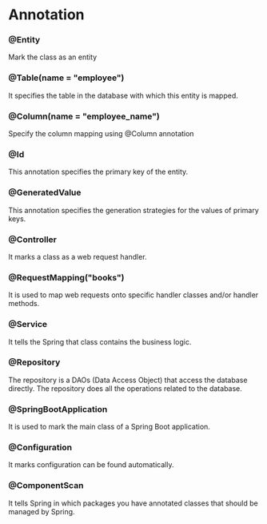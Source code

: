 # Annotation

### @Entity
Mark the class as an entity

### @Table(name = "employee")
It specifies the table in the database with which this entity is mapped.
### @Column(name = "employee_name")
Specify the column mapping using @Column annotation
### @Id
This annotation specifies the primary key of the entity.
### @GeneratedValue
This annotation specifies the generation strategies for the values of primary keys.

### @Controller
It marks a class as a web request handler.
### @RequestMapping("books")
It is used to map web requests onto specific handler classes and/or handler methods.
### @Service
It tells the Spring that class contains the business logic.

### @Repository
The repository is a DAOs (Data Access Object) that access the database directly. The repository does all the operations related to the database.

### @SpringBootApplication
It is used to mark the main class of a Spring Boot application.
### @Configuration
It marks configuration can be found automatically.

### @ComponentScan
It tells Spring in which packages you have annotated classes that should be managed by Spring.